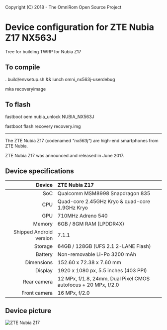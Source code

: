 Copyright (C) 2018 - The OmniRom Open Source Project

Device configuration for ZTE Nubia Z17 NX563J
==============
Tree for building TWRP for Nubia Z17

## To compile

. build/envsetup.sh && lunch omni_nx563j-userdebug

mka recoveryimage

## To flash

fastboot oem nubia_unlock NUBIA_NX563J

fastboot flash recovery recovery.img

---

The ZTE Nubia Z17 (codenamed _"nx563j"_) are high-end smartphones from ZTE Nubia.

ZTE Nubia Z17 was announced and released in June 2017.

## Device specifications

| Device       | ZTE Nubia Z17                                   |
| -----------: | :---------------------------------------------- |
| SoC          | Qualcomm MSM8998 Snapdragon 835                 |
| CPU          | Quad-core 2.45GHz Kryo & quad-core 1.9GHz Kryo  |
| GPU          | 710MHz Adreno 540                               |
| Memory       | 6GB / 8GM RAM (LPDDR4X)                         |
| Shipped Android version | 7.1.1                                |
| Storage      | 64GB / 128GB (UFS 2.1 2-LANE Flash)             |
| Battery      | Non-removable Li-Po 3200 mAh                    |
| Dimensions   | 152.60 x 72.38 x 7.60 mm                        |
| Display      | 1920 x 1080 px, 5.5 inches (403 PPI)            |
| Rear camera  | 12 MPx, f/1.8, 24mm, Dual Pixel CMOS autofocus + 20 MPx, f/2.0 |
| Front camera | 16 MPx, f/2.0                                   |

## Device picture

![ZTE Nubia Z17](https://oss.static.nubia.cn/upload/59379756bbe2d61.png "ZTE Nubia Z17 in black")
